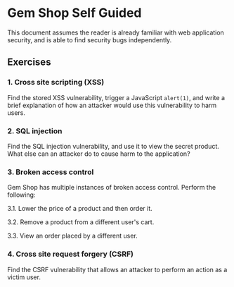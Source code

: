 # Gem Shop Self Guided

This document assumes the reader is already familiar with web application security, and is able to find security bugs independently.

## Exercises

### 1. Cross site scripting (XSS)

Find the stored XSS vulnerability, trigger a JavaScript `alert(1)`, and write a brief explanation of how an attacker would use this vulnerability to harm users.


### 2. SQL injection

Find the SQL injection vulnerability, and use it to view the secret product. What else can an attacker do to cause harm to the application? 


### 3. Broken access control

Gem Shop has multiple instances of broken access control. Perform the following:

3.1. Lower the price of a product and then order it.

3.2. Remove a product from a different user's cart.

3.3. View an order placed by a different user.

### 4. Cross site request forgery (CSRF)

Find the CSRF vulnerability that allows an attacker to perform an action as a victim user. 


